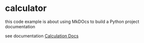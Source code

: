 # calculator

this code example is about using MkDOcs to build a Python project documentation

see documentation [Calculation Docs](https://gangely.github.io/calculator/)
